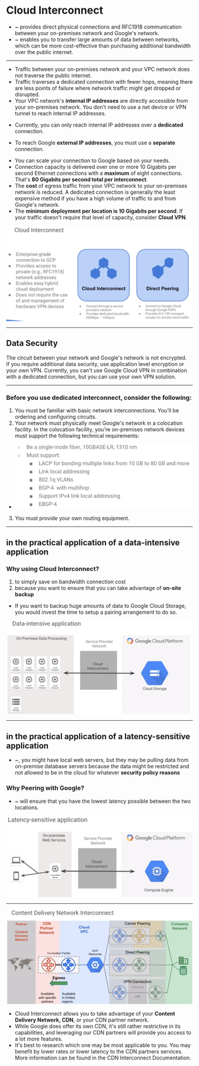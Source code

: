 # Cloud Interconnect

* ~ provides direct physical connections and RFC1918 communication between your on-premises network and Google's network.
* ~ enables you to transfer large amounts of data between networks, which can be more cost-effective than purchasing additional bandwidth over the public internet.

----
* Traffic between your on-premises network and your VPC network does not traverse the public internet.
* Traffic traverses a dedicated connection with fewer hops, meaning there are less points of failure where network traffic might get dropped or disrupted.
* Your VPC network's **internal IP addresses** are directly accessible from your on-premises network. You don't need to use a net device or VPN tunnel to reach internal IP addresses.
 - Currently, you can only reach internal IP addresses over a **dedicated** connection.
* To reach Google **external IP addresses**, you must use a **separate** connection.
 - You can scale your connection to Google based on your needs.
 - Connection capacity is delivered over one or more 10 Gigabits per second Ethernet connections with a **maximum** of eight connections. That's **80 Gigabits per second total per interconnect**. 
 - The **cost** of egress traffic from your VPC network to your on-premises network is reduced. A dedicated connection is generally the least expensive method if you have a high volume of traffic to and from Google's network.
 - The **minimum deployment per location is 10 Gigabits per second**. If your traffic doesn't require that level of capacity, consider **Cloud VPN**.

![Cloud Interconnect](Images/SA5.JPG "Cloud Interconnect")

----
## Data Security
The circuit between your network and Google's network is not encrypted.    
If you require additional data security, use application level encryption or your own VPN.
Currently, you can't use Google Cloud VPN in combination with a dedicated connection, but you can use your own VPN solution. 

----
### Before you use dedicated interconnect, consider the following:
1. You must be familiar with basic network interconnections. You'll be ordering and configuring circuits. 
2. Your network must physically meet Google's network in a colocation facility. In the colocation facility, you're on-premises network devices must support the following technical requirements:
 - ![Router must](Images/SA6.JPG "Router must")
3. You must provide your own routing equipment.

----
## in the practical application of a **data-intensive application**
### Why using Cloud Interconnect?
1. to simply save on bandwidth connection cost
2. because you want to ensure that you can take advantage of **on-site backup**
 - If you want to backup huge amounts of data to Google Cloud Storage, you would invest the time to setup a pairing arrangement to do so.

![data-intensive application](Images/SA7.JPG "data-intensive application")

----
## in the practical application of a **latency-sensitive application**
* ~, you might have local web servers, but they may be pulling data from on-premise database servers because the data might be restricted and not allowed to be in the cloud for whatever **security policy reasons** 
### Why Peering with Google?
* ~ will ensure that you have the lowest latency possible between the two locations.

![latency-sensitive application](Images/SA8.JPG "latency-sensitive application")

----
![Content Delivery Network Interconnect](Images/SA9.JPG "Content Delivery Network Interconnect")
* Cloud Interconnect allows you to take advantage of your **Content Delivery Network, CDN**, or your CDN partner network. 
* While Google does offer its own CDN, it's still rather restrictive in its capabilities, and leveraging our CDN partners will provide you access to a lot more features. 
* It's best to research which one may be most applicable to you. You may benefit by lower rates or lower latency to the CDN partners services. More information can be found in the CDN Interconnect Documentation.